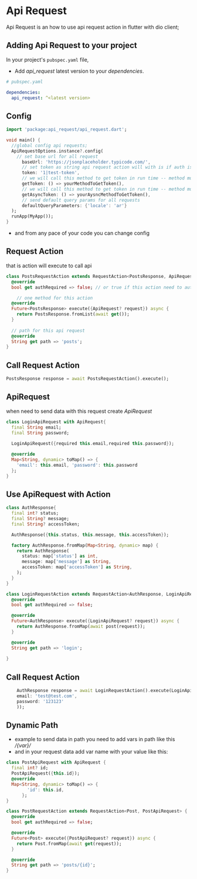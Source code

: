 # Api Request

Api Request is an how to use api request action in flutter with dio client;

## Adding Api Request to your project

In your project's `pubspec.yaml` file,

* Add *api_request* latest version to your *dependencies*.

```yaml
# pubspec.yaml

dependencies:
  api_request: ^<latest version>

```
## Config
```dart
import 'package:api_request/api_request.dart';

void main() {
  //global config api requests;
  ApiRequestOptions.instance?.config(
    // set base url for all request
      baseUrl: 'https://jsonplaceholder.typicode.com/',
      // set token as string api request action will with is if auth is required
      token: '1|test-token',
      // we will call this method to get token in run time -- method must be return string
      getToken: () => yourMethodToGetToken(),
      // we will call this method to get token in run time -- method must be return Future<string>
      getAsyncToken: () => yourAysncMethodToGetToken(),
      // send default query params for all requests
      defaultQueryParameters: {'locale': 'ar'}
  );
  runApp(MyApp());
}

```
* and from any pace of your code you can change config

## Request Action
that is action  will execute to call api
``` dart
class PostsRequestAction extends RequestAction<PostsResponse, ApiRequest> {
  @override
  bool get authRequired => false; // or true if this action need to auth we will send access_token

    // one method for this action
  @override
  Future<PostsResponse> execute({ApiRequest? request}) async {
    return PostsResponse.fromList(await get());
  }
  
  // path for this api request
  @override
  String get path => 'posts';
}
```
## Call Request Action
``` dart
PostsResponse response = await PostsRequestAction().execute();
```

## ApiRequest
when need to send data with this request create *ApiRequest*
```dart
class LoginApiRequest with ApiRequest{
  final String email;
  final String password;
  
  LoginApiRequest({required this.email,required this.password});

  @override
  Map<String, dynamic> toMap() => {
    'email': this.email, 'password': this.password
  };
}
```
## Use ApiRequest with Action
```dart
class AuthResponse{
  final int? status;
  final String? message;
  final String? accessToken;

  AuthResponse({this.status, this.message, this.accessToken});

  factory AuthResponse.fromMap(Map<String, dynamic> map) {
    return AuthResponse(
      status: map['status'] as int,
      message: map['message'] as String,
      accessToken: map['accessToken'] as String,
    );
  }
}

class LoginRequestAction extends RequestAction<AuthResponse, LoginApiRequest>{
  @override
  bool get authRequired => false;

  @override
  Future<AuthResponse> execute({LoginApiRequest? request}) async {
    return AuthResponse.fromMap(await post(request));
  }

  @override
  String get path => 'login';
  
}
```
## Call Request Action
```dart
    AuthResponse response = await LoginRequestAction().execute(LoginApiRequest(
    email: 'test@test.com',
    password: '123123'
    ));
```
## Dynamic Path
 * example to send data in path you need to add vars in path like this */{var}/*
 * and in your request data add var name with your value like this:
```dart
class PostApiRequest with ApiRequest {
  final int? id;
  PostApiRequest({this.id});
  @override
  Map<String, dynamic> toMap() => {
        'id': this.id,
      };
}

class PostRequestAction extends RequestAction<Post, PostApiRequest> {
  @override
  bool get authRequired => false;

  @override
  Future<Post> execute({PostApiRequest? request}) async {
    return Post.fromMap(await get(request));
  }

  @override
  String get path => 'posts/{id}';
}
```